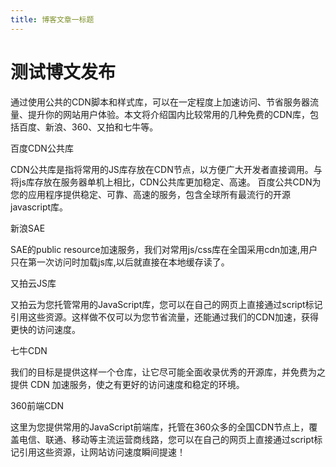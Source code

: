 ```yaml
---
title: 博客文章一标题
---
```


# 测试博文发布


通过使用公共的CDN脚本和样式库，可以在一定程度上加速访问、节省服务器流量、提升你的网站用户体验。本文将介绍国内比较常用的几种免费的CDN库，包括百度、新浪、360、又拍和七牛等。

百度CDN公共库

CDN公共库是指将常用的JS库存放在CDN节点，以方便广大开发者直接调用。与将js库存放在服务器单机上相比，CDN公共库更加稳定、高速。 百度公共CDN为您的应用程序提供稳定、可靠、高速的服务，包含全球所有最流行的开源javascript库。

新浪SAE

SAE的public resource加速服务，我们对常用js/css库在全国采用cdn加速,用户只在第一次访问时加载js库,以后就直接在本地缓存读了。

又拍云JS库

又拍云为您托管常用的JavaScript库，您可以在自己的网页上直接通过script标记引用这些资源。这样做不仅可以为您节省流量，还能通过我们的CDN加速，获得更快的访问速度。

七牛CDN

我们的目标是提供这样一个仓库，让它尽可能全面收录优秀的开源库，并免费为之提供 CDN 加速服务，使之有更好的访问速度和稳定的环境。

360前端CDN

这里为您提供常用的JavaScript前端库，托管在360众多的全国CDN节点上，覆盖电信、联通、移动等主流运营商线路，您可以在自己的网页上直接通过script标记引用这些资源，让网站访问速度瞬间提速！



